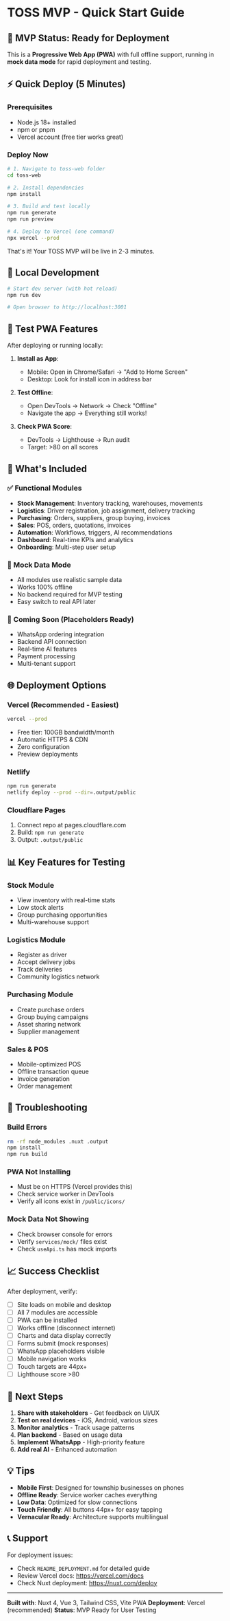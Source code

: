 # TOSS MVP - Quick Start Guide

## 🎯 MVP Status: Ready for Deployment

This is a **Progressive Web App (PWA)** with full offline support, running in **mock data mode** for rapid deployment and testing.

## ⚡ Quick Deploy (5 Minutes)

### Prerequisites
- Node.js 18+ installed
- npm or pnpm
- Vercel account (free tier works great)

### Deploy Now

```bash
# 1. Navigate to toss-web folder
cd toss-web

# 2. Install dependencies
npm install

# 3. Build and test locally
npm run generate
npm run preview

# 4. Deploy to Vercel (one command)
npx vercel --prod
```

That's it! Your TOSS MVP will be live in 2-3 minutes.

## 🔧 Local Development

```bash
# Start dev server (with hot reload)
npm run dev

# Open browser to http://localhost:3001
```

## 📱 Test PWA Features

After deploying or running locally:

1. **Install as App**:
   - Mobile: Open in Chrome/Safari → "Add to Home Screen"
   - Desktop: Look for install icon in address bar

2. **Test Offline**:
   - Open DevTools → Network → Check "Offline"
   - Navigate the app → Everything still works!

3. **Check PWA Score**:
   - DevTools → Lighthouse → Run audit
   - Target: >80 on all scores

## 🎨 What's Included

### ✅ Functional Modules
- **Stock Management**: Inventory tracking, warehouses, movements
- **Logistics**: Driver registration, job assignment, delivery tracking
- **Purchasing**: Orders, suppliers, group buying, invoices
- **Sales**: POS, orders, quotations, invoices
- **Automation**: Workflows, triggers, AI recommendations
- **Dashboard**: Real-time KPIs and analytics
- **Onboarding**: Multi-step user setup

### 🔄 Mock Data Mode
- All modules use realistic sample data
- Works 100% offline
- No backend required for MVP testing
- Easy switch to real API later

### 🚧 Coming Soon (Placeholders Ready)
- WhatsApp ordering integration
- Backend API connection
- Real-time AI features
- Payment processing
- Multi-tenant support

## 🌐 Deployment Options

### Vercel (Recommended - Easiest)
```bash
vercel --prod
```
- Free tier: 100GB bandwidth/month
- Automatic HTTPS & CDN
- Zero configuration
- Preview deployments

### Netlify
```bash
npm run generate
netlify deploy --prod --dir=.output/public
```

### Cloudflare Pages
1. Connect repo at pages.cloudflare.com
2. Build: `npm run generate`
3. Output: `.output/public`

## 📊 Key Features for Testing

### Stock Module
- View inventory with real-time stats
- Low stock alerts
- Group purchasing opportunities
- Multi-warehouse support

### Logistics Module
- Register as driver
- Accept delivery jobs
- Track deliveries
- Community logistics network

### Purchasing Module
- Create purchase orders
- Group buying campaigns
- Asset sharing network
- Supplier management

### Sales & POS
- Mobile-optimized POS
- Offline transaction queue
- Invoice generation
- Order management

## 🐛 Troubleshooting

### Build Errors
```bash
rm -rf node_modules .nuxt .output
npm install
npm run build
```

### PWA Not Installing
- Must be on HTTPS (Vercel provides this)
- Check service worker in DevTools
- Verify all icons exist in `/public/icons/`

### Mock Data Not Showing
- Check browser console for errors
- Verify `services/mock/` files exist
- Check `useApi.ts` has mock imports

## 📈 Success Checklist

After deployment, verify:
- [ ] Site loads on mobile and desktop
- [ ] All 7 modules are accessible
- [ ] PWA can be installed
- [ ] Works offline (disconnect internet)
- [ ] Charts and data display correctly
- [ ] Forms submit (mock responses)
- [ ] WhatsApp placeholders visible
- [ ] Mobile navigation works
- [ ] Touch targets are 44px+
- [ ] Lighthouse score >80

## 🎯 Next Steps

1. **Share with stakeholders** - Get feedback on UI/UX
2. **Test on real devices** - iOS, Android, various sizes
3. **Monitor analytics** - Track usage patterns
4. **Plan backend** - Based on usage data
5. **Implement WhatsApp** - High-priority feature
6. **Add real AI** - Enhanced automation

## 💡 Tips

- **Mobile First**: Designed for township businesses on phones
- **Offline Ready**: Service worker caches everything
- **Low Data**: Optimized for slow connections
- **Touch Friendly**: All buttons 44px+ for easy tapping
- **Vernacular Ready**: Architecture supports multilingual

## 📞 Support

For deployment issues:
- Check `README_DEPLOYMENT.md` for detailed guide
- Review Vercel docs: https://vercel.com/docs
- Check Nuxt deployment: https://nuxt.com/deploy

---

**Built with**: Nuxt 4, Vue 3, Tailwind CSS, Vite PWA
**Deployment**: Vercel (recommended)
**Status**: MVP Ready for User Testing

